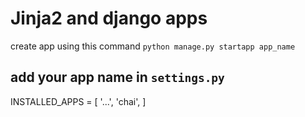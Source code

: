 # Jinja2 and django apps

create app using this command `python manage.py startapp app_name`

## add your app name in `settings.py`

INSTALLED_APPS = [
'...',
'chai',
]
